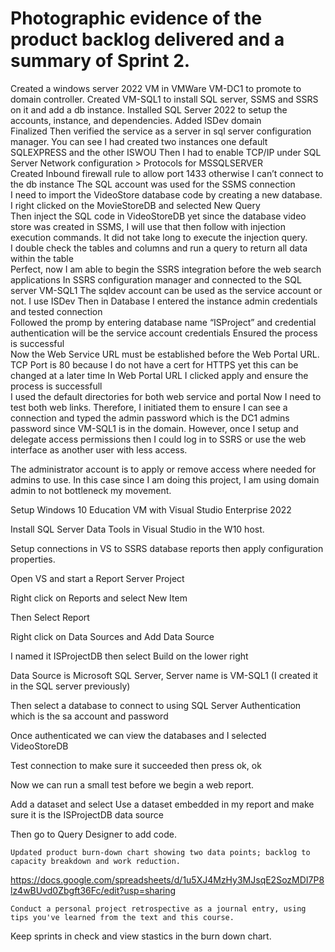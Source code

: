 
  # Photographic evidence of the product backlog delivered and a summary of Sprint 2.

Created a windows server 2022 VM in VMWare VM-DC1 to promote to domain controller.
Created VM-SQL1 to install SQL server, SSMS and SSRS on it and add a db instance. 
Installed SQL Server 2022 to setup the accounts, instance, and dependencies.
Added ISDev domain    
Finalized 
Then verified the service as a server in sql server configuration manager. You can see I had created two instances one default SQLEXPRESS and the other ISWOU
Then I had to enable TCP/IP under SQL Server Network configuration > Protocols for MSSQLSERVER  
Created Inbound firewall rule to allow port 1433 otherwise I can’t connect to the db instance 
The SQL account was used for the SSMS connection  
I need to import the VideoStore database code by creating a new database.
I right clicked on the MovieStoreDB and selected New Query  
Then inject the SQL code in VideoStoreDB yet since the database video store was created in SSMS, I will use that then follow with injection execution commands.
It did not take long to execute the injection query.  
I double check the tables and columns and run a query to return all data within the table  
Perfect, now I am able to begin the SSRS integration before the web search applications
In SSRS configuration manager and connected to the SQL server VM-SQL1
The sqldev account can be used as the service account or not. I use ISDev 
Then in Database I entered the instance admin credentials and tested connection  
Followed the promp by entering database name “ISProject” and credential authentication will be the service account credentials 
Ensured the process is successful  
Now the Web Service URL must be established before the Web Portal URL. TCP Port is 80 because I do not have a cert for HTTPS yet this can be changed at a later time 
In Web Portal URL I clicked apply and ensure the process is successfull  
I used the default directories for both web service and portal
Now I need to test both web links. Therefore, I initiated them to ensure I can see a connection and typed the admin password which is the DC1 admins password since VM-SQL1 is in the domain. However, once I setup and delegate access permissions then I could log in to SSRS or use the web interface as another user with less access. 

The administrator account is to apply or remove access where needed for admins to use. In this case since I am doing this project, I am using domain admin to not bottleneck my movement.  

Setup Windows 10 Education VM with Visual Studio Enterprise 2022 

Install SQL Server Data Tools in Visual Studio in the W10 host. 

Setup connections in VS to SSRS database reports then apply configuration properties.  

Open VS and start a Report Server Project

Right click on Reports and select New Item  

Then Select Report

Right click on Data Sources and Add Data Source  

I named it ISProjectDB then select Build on the lower right

Data Source is Microsoft SQL Server, Server name is VM-SQL1 (I created it in the SQL server previously) 

Then select a database to connect to using SQL Server Authentication which is the sa account and password

Once authenticated we can view the databases and I selected VideoStoreDB  

Test connection to make sure it succeeded then press ok, ok 

Now we can run a small test before we begin a web report.

Add a dataset and select Use a dataset embedded in my report and make sure it is the ISProjectDB data source  

Then go to Query Designer to add code.


    Updated product burn-down chart showing two data points; backlog to capacity breakdown and work reduction.

https://docs.google.com/spreadsheets/d/1u5XJ4MzHy3MJsqE2SozMDI7P8lz4wBUvd0Zbgft36Fc/edit?usp=sharing

    Conduct a personal project retrospective as a journal entry, using tips you've learned from the text and this course.

Keep sprints in check and view stastics in the burn down chart.
